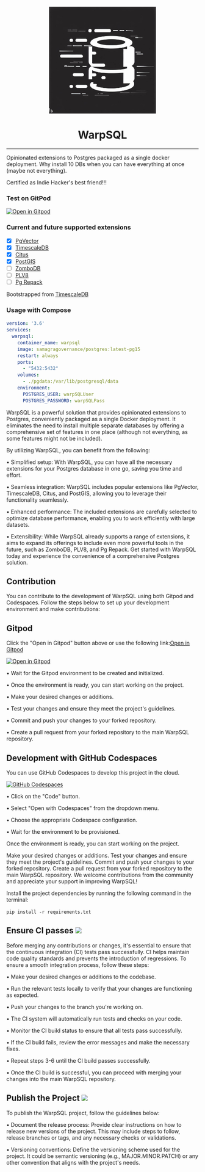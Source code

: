 <p align="center"><img align="center" width="280" height="280" src="./icon.jpeg"/></p>
<h1 align="center">WarpSQL</h3>
<hr>
Opinionated extensions to Postgres packaged as a single docker deployment. Why install 10 DBs when you can have everything at once (maybe not everything).

Certified as Indie Hacker's best friend!!!

### Test on GitPod
[![Open in Gitpod](https://gitpod.io/button/open-in-gitpod.svg)](https://gitpod.io/#https://github.com/ChakshuGautam/postgres-tsdb-vector-docker)


### Current and future supported extensions

- [x] [PgVector](https://github.com/pgvector/pgvector)
- [x] [TimescaleDB](https://github.com/timescale/timescaledb)
- [x] [Citus](https://www.citusdata.com/)
- [x] [PostGIS](https://postgis.net)
- [ ] [ZomboDB](https://github.com/zombodb/zombodb)
- [ ] [PLV8](https://github.com/plv8/plv8)
- [ ] [Pg Repack](https://github.com/reorg/pg_repack)

Bootstrapped from [TimescaleDB](https://github.com/timescale/timescaledb-docker)

### Usage with Compose

```yaml
version: '3.6'
services:
  warpsql:
    container_name: warpsql
    image: samagragovernance/postgres:latest-pg15
    restart: always
    ports:
      - "5432:5432"
    volumes:
      - ./pgdata:/var/lib/postgresql/data
    environment:
      POSTGRES_USER: warpSQLUser
      POSTGRES_PASSWORD: warpSQLPass
```

WarpSQL is a powerful solution that provides opinionated extensions to Postgres, conveniently packaged as a single Docker deployment. It eliminates the need to install multiple separate databases by offering a comprehensive set of features in one place (although not everything, as some features might not be included).

By utilizing WarpSQL, you can benefit from the following:

• Simplified setup: With WarpSQL, you can have all the necessary extensions for your Postgres database in one go, saving you time and effort.

• Seamless integration: WarpSQL includes popular extensions like PgVector, TimescaleDB, Citus, and PostGIS, allowing you to leverage their functionality seamlessly.

• Enhanced performance: The included extensions are carefully selected to optimize database performance, enabling you to work efficiently with large datasets.

• Extensibility: While WarpSQL already supports a range of extensions, it aims to expand its offerings to include even more powerful tools in the future, such as ZomboDB, PLV8, and Pg Repack.
Get started with WarpSQL today and experience the convenience of a comprehensive Postgres solution.

## Contribution

You can contribute to the development of WarpSQL using both Gitpod and Codespaces. Follow the steps below to set up your development environment and make contributions:

## Gitpod

Click the "Open in Gitpod" button above or use the following link:[Open in Gitpod](https://gitpod.io/new/#https://github.com/ChakshuGautam/postgres-tsdb-vector-docker)

[![Open in Gitpod](https://gitpod.io/button/open-in-gitpod.svg)](https://gitpod.io/#https://github.com/ChakshuGautam/postgres-tsdb-vector-docker)


• Wait for the Gitpod environment to be created and initialized.

• Once the environment is ready, you can start working on the project.

• Make your desired changes or additions.

• Test your changes and ensure they meet the project's guidelines.

• Commit and push your changes to your forked repository.

• Create a pull request from your forked repository to the main WarpSQL repository.

## Development with GitHub Codespaces

You can use GitHub Codespaces to develop this project in the cloud.

[![GitHub Codespaces](https://img.shields.io/badge/GitHub-Codespaces-blue?logo=github)](https://github.com/features/codespaces)


• Click on the "Code" button.

• Select "Open with Codespaces" from the dropdown menu.

• Choose the appropriate Codespace configuration.

• Wait for the environment to be provisioned.

Once the environment is ready, you can start working on the project.

Make your desired changes or additions.
Test your changes and ensure they meet the project's guidelines.
Commit and push your changes to your forked repository.
Create a pull request from your forked repository to the main WarpSQL repository.
We welcome contributions from the community and appreciate your support in improving WarpSQL!

Install the project dependencies by running the following command in the terminal:

```pip install -r requirements.txt```

## Ensure CI passes ![](https://img.shields.io/badge/CI-Passing-brightgreen)


Before merging any contributions or changes, it's essential to ensure that the continuous integration (CI) tests pass successfully. CI helps maintain code quality standards and prevents the introduction of regressions. To ensure a smooth integration process, follow these steps:

• Make your desired changes or additions to the codebase.

• Run the relevant tests locally to verify that your changes are functioning as expected.

• Push your changes to the branch you're working on.

• The CI system will automatically run tests and checks on your code.

• Monitor the CI build status to ensure that all tests pass successfully.

• If the CI build fails, review the error messages and make the necessary fixes.

• Repeat steps 3-6 until the CI build passes successfully.

• Once the CI build is successful, you can proceed with merging your changes into the main WarpSQL repository.


## Publish the Project ![](https://img.shields.io/badge/Publish-IconName-green)


To publish the WarpSQL project, follow the guidelines below:

• Document the release process: Provide clear instructions on how to release new versions of the project. This may include steps to follow, release branches or tags, and any necessary checks or validations.

• Versioning conventions: Define the versioning scheme used for the project. It could be semantic versioning (e.g., MAJOR.MINOR.PATCH) or any other convention that aligns with the project's needs.
